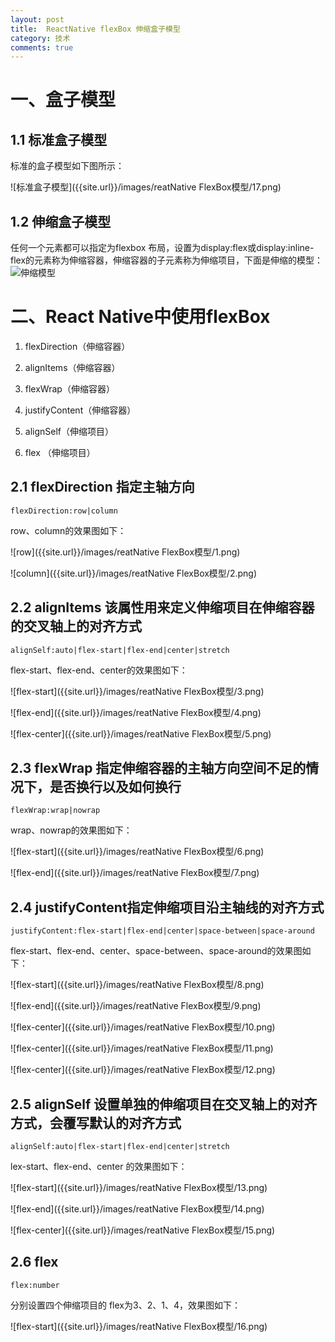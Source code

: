 ```yaml
---
layout: post
title:  ReactNative flexBox 伸缩盒子模型
category: 技术
comments: true
---
```



#  一、盒子模型

## 1.1 标准盒子模型

标准的盒子模型如下图所示：

![标准盒子模型]({{site.url}}/images/reatNative FlexBox模型/17.png)

## 1.2 伸缩盒子模型

任何一个元素都可以指定为flexbox 布局，设置为display:flex或display:inline-flex的元素称为伸缩容器，伸缩容器的子元素称为伸缩项目，下面是伸缩的模型：
![伸缩模型]({{site.url}}/images/reactnative/1.png)

# 二、React Native中使用flexBox

1. flexDirection（伸缩容器）

2. alignItems（伸缩容器）

3. flexWrap（伸缩容器）
4. justifyContent（伸缩容器）
5. alignSelf（伸缩项目）
6. flex （伸缩项目）


## 2.1 flexDirection 指定主轴方向

~~~
flexDirection:row|column
~~~

row、column的效果图如下：

![row]({{site.url}}/images/reatNative FlexBox模型/1.png)

![column]({{site.url}}/images/reatNative FlexBox模型/2.png)


## 2.2 alignItems 该属性用来定义伸缩项目在伸缩容器的交叉轴上的对齐方式

~~~
alignSelf:auto|flex-start|flex-end|center|stretch
~~~

flex-start、flex-end、center的效果图如下：

![flex-start]({{site.url}}/images/reatNative FlexBox模型/3.png)

![flex-end]({{site.url}}/images/reatNative FlexBox模型/4.png)

![flex-center]({{site.url}}/images/reatNative FlexBox模型/5.png)



## 2.3 flexWrap 指定伸缩容器的主轴方向空间不足的情况下，是否换行以及如何换行

~~~
flexWrap:wrap|nowrap
~~~
wrap、nowrap的效果图如下：

![flex-start]({{site.url}}/images/reatNative FlexBox模型/6.png)

![flex-end]({{site.url}}/images/reatNative FlexBox模型/7.png)

## 2.4 justifyContent指定伸缩项目沿主轴线的对齐方式

~~~
justifyContent:flex-start|flex-end|center|space-between|space-around
~~~

flex-start、flex-end、center、space-between、space-around的效果图如下：

![flex-start]({{site.url}}/images/reatNative FlexBox模型/8.png)

![flex-end]({{site.url}}/images/reatNative FlexBox模型/9.png)

![flex-center]({{site.url}}/images/reatNative FlexBox模型/10.png)

![flex-center]({{site.url}}/images/reatNative FlexBox模型/11.png)

![flex-center]({{site.url}}/images/reatNative FlexBox模型/12.png)

## 2.5  alignSelf 设置单独的伸缩项目在交叉轴上的对齐方式，会覆写默认的对齐方式

~~~
alignSelf:auto|flex-start|flex-end|center|stretch
~~~

lex-start、flex-end、center 的效果图如下：

![flex-start]({{site.url}}/images/reatNative FlexBox模型/13.png)

![flex-end]({{site.url}}/images/reatNative FlexBox模型/14.png)

![flex-center]({{site.url}}/images/reatNative FlexBox模型/15.png)

## 2.6 flex

~~~
flex:number
~~~

分别设置四个伸缩项目的 flex为3、2、1、4，效果图如下：

![flex-start]({{site.url}}/images/reatNative FlexBox模型/16.png)